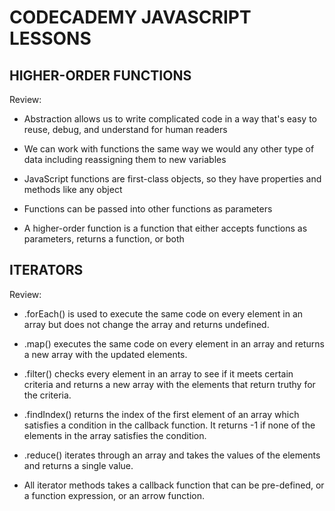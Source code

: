 # CODECADEMY JAVASCRIPT LESSONS

## HIGHER-ORDER FUNCTIONS

Review:

- Abstraction allows us to write complicated code in a way that's easy to reuse, debug, and understand for human readers

- We can work with functions the same way we would any other type of data including reassigning them to new variables

- JavaScript functions are first-class objects, so they have properties and methods like any object

- Functions can be passed into other functions as parameters

- A higher-order function is a function that either accepts functions as parameters, returns a function, or both


## ITERATORS

Review:

- .forEach() is used to execute the same code on every element in an array but does not change the array and returns undefined.

- .map() executes the same code on every element in an array and returns a new array with the updated elements.

- .filter() checks every element in an array to see if it meets certain criteria and returns a new array with the elements that return truthy for the criteria.

- .findIndex() returns the index of the first element of an array which satisfies a condition in the callback function. It returns -1 if none of the elements in the array satisfies the condition.

- .reduce() iterates through an array and takes the values of the elements and returns a single value.

- All iterator methods takes a callback function that can be pre-defined, or a function expression, or an arrow function.
